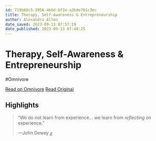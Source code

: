```yaml
---
id: 719b60c5-3956-4b6d-bf3e-a3bde701c3ec
title: Therapy, Self-Awareness & Entrepreneurship
author: Alexandra Allen
date_saved: 2023-09-13 07:57:19
date_published: 2023-09-13 07:48:25
---
```


# Therapy, Self-Awareness & Entrepreneurship
#Omnivore

[Read on Omnivore](https://omnivore.app/me/therapy-self-awareness-entrepreneurship-18a8e67266b)
[Read Original](https://alexandraallen.substack.com/p/therapy-self-awareness-and-entrepreneurship?r=e77za)

## Highlights

> “We do not learn from experience… we learn from _reflecting_ on experience.” 
> 
> —John Dewey [⤴️](https://omnivore.app/me/therapy-self-awareness-entrepreneurship-18a8e67266b#1159b944-3b2e-4bc5-9559-5d69a75a5493) 

